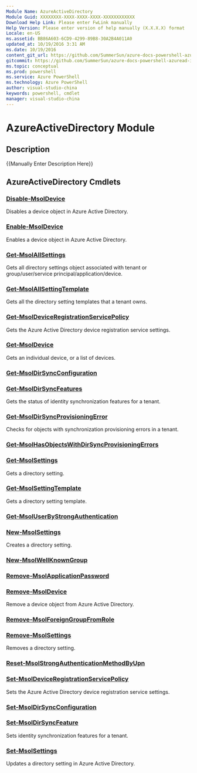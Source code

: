 ```yaml
---
Module Name: AzureActiveDirectory
Module Guid: XXXXXXXX-XXXX-XXXX-XXXX-XXXXXXXXXXXX
Download Help Link: Please enter FwLink manually
Help Version: Please enter version of help manually (X.X.X.X) format
Locale: en-US
ms.assetid: BB86A603-6CD9-4299-89B8-30A2B4A011A0
updated_at: 10/19/2016 3:31 AM
ms.date: 10/19/2016
content_git_url: https://github.com/SummerSun/azure-docs-powershell-azuread-int/blob/master/Azure%20AD%20Cmdlets/AzureADPreview/v1.0.0/AzureActiveDirectory.md
gitcommit: https://github.com/SummerSun/azure-docs-powershell-azuread-int/blob/6a895a73e21f1df9572197497237f3a825ebd518/Azure%20AD%20Cmdlets/AzureADPreview/v1.0.0/AzureActiveDirectory.md
ms.topic: conceptual
ms.prod: powershell
ms.service: Azure PowerShell
ms.technology: Azure PowerShell
author: visual-studio-china
keywords: powershell, cmdlet
manager: visual-studio-china
---
```


# AzureActiveDirectory Module
## Description
{{Manually Enter Description Here}}

## AzureActiveDirectory Cmdlets
### [Disable-MsolDevice](.\Disable-MsolDevice.md)
Disables a device object in Azure Active Directory.


### [Enable-MsolDevice](.\Enable-MsolDevice.md)
Enables a device object in Azure Active Directory.


### [Get-MsolAllSettings](.\Get-MsolAllSettings.md)
Gets all directory settings object associated with tenant or group/user/service principal/application/device.


### [Get-MsolAllSettingTemplate](.\Get-MsolAllSettingTemplate.md)
Gets all the directory setting templates that a tenant owns.


### [Get-MsolDeviceRegistrationServicePolicy](.\Get-MsolDeviceRegistrationServicePolicy.md)
Gets the Azure Active Directory device registration service settings.


### [Get-MsolDevice](.\Get-MsolDevice.md)
Gets an individual device, or a list of devices.


### [Get-MsolDirSyncConfiguration](.\Get-MsolDirSyncConfiguration.md)



### [Get-MsolDirSyncFeatures](.\Get-MsolDirSyncFeatures.md)
Gets the status of identity synchronization features for a tenant.


### [Get-MsolDirSyncProvisioningError](.\Get-MsolDirSyncProvisioningError.md)
Checks for objects with synchronization provisioning errors in a tenant.


### [Get-MsolHasObjectsWithDirSyncProvisioningErrors](.\Get-MsolHasObjectsWithDirSyncProvisioningErrors.md)



### [Get-MsolSettings](.\Get-MsolSettings.md)
Gets a directory setting.


### [Get-MsolSettingTemplate](.\Get-MsolSettingTemplate.md)
Gets a directory setting template.


### [Get-MsolUserByStrongAuthentication](.\Get-MsolUserByStrongAuthentication.md)



### [New-MsolSettings](.\New-MsolSettings.md)
Creates a directory setting.


### [New-MsolWellKnownGroup](.\New-MsolWellKnownGroup.md)



### [Remove-MsolApplicationPassword](.\Remove-MsolApplicationPassword.md)



### [Remove-MsolDevice](.\Remove-MsolDevice.md)
Remove a device object from Azure Active Directory.


### [Remove-MsolForeignGroupFromRole](.\Remove-MsolForeignGroupFromRole.md)



### [Remove-MsolSettings](.\Remove-MsolSettings.md)
Removes a directory setting.


### [Reset-MsolStrongAuthenticationMethodByUpn](.\Reset-MsolStrongAuthenticationMethodByUpn.md)



### [Set-MsolDeviceRegistrationServicePolicy](.\Set-MsolDeviceRegistrationServicePolicy.md)
Sets the Azure Active Directory device registration service settings.


### [Set-MsolDirSyncConfiguration](.\Set-MsolDirSyncConfiguration.md)



### [Set-MsolDirSyncFeature](.\Set-MsolDirSyncFeature.md)
Sets identity synchronization features for a tenant.


### [Set-MsolSettings](.\Set-MsolSettings.md)
Updates a directory setting in Azure Active Directory.



